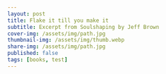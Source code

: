 ```yaml
---
layout: post
title: Flake it till you make it
subtitle: Excerpt from Soulshaping by Jeff Brown
cover-img: /assets/img/path.jpg
thumbnail-img: /assets/img/thumb.webp
share-img: /assets/img/path.jpg
published: false
tags: [books, test]
---
```

